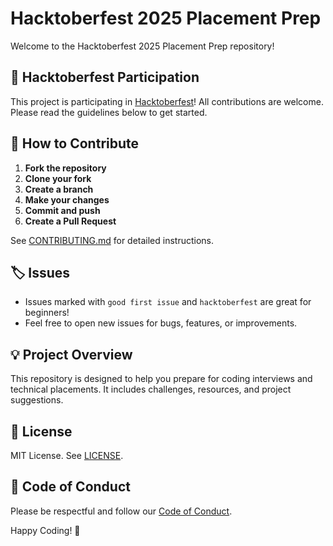 # Hacktoberfest 2025 Placement Prep

Welcome to the Hacktoberfest 2025 Placement Prep repository!

## 🎉 Hacktoberfest Participation

This project is participating in [Hacktoberfest](https://hacktoberfest.com/)! All contributions are welcome. Please read the guidelines below to get started.

## 🚀 How to Contribute

1. **Fork the repository**  
2. **Clone your fork**  
3. **Create a branch**  
4. **Make your changes**  
5. **Commit and push**  
6. **Create a Pull Request**

See [CONTRIBUTING.md](CONTRIBUTING.md) for detailed instructions.

## 🏷️ Issues

- Issues marked with `good first issue` and `hacktoberfest` are great for beginners!
- Feel free to open new issues for bugs, features, or improvements.

## 💡 Project Overview

This repository is designed to help you prepare for coding interviews and technical placements. It includes challenges, resources, and project suggestions.

## 📜 License

MIT License. See [LICENSE](LICENSE).

## 🤝 Code of Conduct

Please be respectful and follow our [Code of Conduct](CODE_OF_CONDUCT.md).

Happy Coding! 🌟
